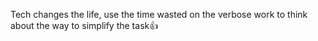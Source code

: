Tech changes the life, use the time wasted on the verbose work to think about the way to simplify the task:+1:
